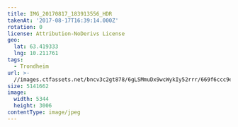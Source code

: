 ```yaml
---
title: IMG_20170817_183913556_HDR
takenAt: '2017-08-17T16:39:14.000Z'
rotation: 0
license: Attribution-NoDerivs License
geo:
  lat: 63.419333
  lng: 10.211761
tags:
  - Trondheim
url: >-
  //images.ctfassets.net/bncv3c2gt878/6gLSMmuDx9wcWykIy52rrr/669f6ccc9ecde0abe1111583a300c92a/img_20170817_183913556_hdr_36239476330_o
size: 5141662
image:
  width: 5344
  height: 3006
contentType: image/jpeg
---
```



